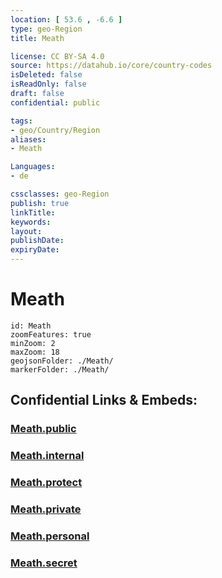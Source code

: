 ```yaml
---
location: [ 53.6 , -6.6 ] 
type: geo-Region
title: Meath

license: CC BY-SA 4.0
source: https://datahub.io/core/country-codes
isDeleted: false
isReadOnly: false
draft: false
confidential: public

tags:
- geo/Country/Region
aliases:
- Meath

Languages:
- de

cssclasses: geo-Region
publish: true
linkTitle: 
keywords: 
layout: 
publishDate: 
expiryDate: 
---
```


# Meath

```leaflet
id: Meath
zoomFeatures: true 
minZoom: 2 
maxZoom: 18
geojsonFolder: ./Meath/
markerFolder: ./Meath/
```


## Confidential Links & Embeds: 

### [Meath.public](/_public/\Earth\Continent\Europe\Europe~North\Ireland\Ireland,Provinces\LeinsterMeath.public.md) 

### [Meath.internal](/_internal/\Earth\Continent\Europe\Europe~North\Ireland\Ireland,Provinces\LeinsterMeath.internal.md) 

### [Meath.protect](/_protect/\Earth\Continent\Europe\Europe~North\Ireland\Ireland,Provinces\LeinsterMeath.protect.md) 

### [Meath.private](/_private/\Earth\Continent\Europe\Europe~North\Ireland\Ireland,Provinces\LeinsterMeath.private.md) 

### [Meath.personal](/_personal/\Earth\Continent\Europe\Europe~North\Ireland\Ireland,Provinces\LeinsterMeath.personal.md) 

### [Meath.secret](/_secret/\Earth\Continent\Europe\Europe~North\Ireland\Ireland,Provinces\LeinsterMeath.secret.md)

